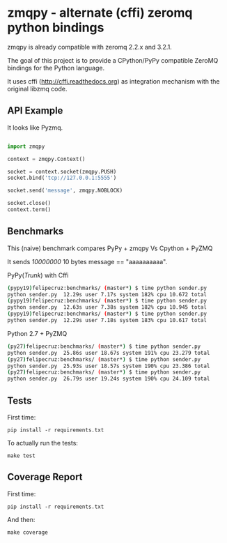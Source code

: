 zmqpy - alternate (cffi) zeromq python bindings
=====================================

zmqpy is already compatible with zeromq 2.2.x and 3.2.1.

The goal of this project is to provide a CPython/PyPy compatible ZeroMQ bindings
for the Python language.

It uses cffi (http://cffi.readthedocs.org) as integration mechanism with the
original libzmq code.


API Example
-----------

It looks like Pyzmq.

```python

import zmqpy

context = zmqpy.Context()

socket = context.socket(zmqpy.PUSH)
socket.bind('tcp://127.0.0.1:5555')

socket.send('message', zmqpy.NOBLOCK)

socket.close()
context.term()

```

Benchmarks
----------

This (naive) benchmark compares PyPy + zmqpy Vs Cpython + PyZMQ

It sends *10000000* 10 bytes message == "aaaaaaaaaa".

PyPy(*Trunk*) with Cffi

```sh
(pypy19)felipecruz:benchmarks/ (master*) $ time python sender.py
python sender.py  12.29s user 7.17s system 182% cpu 10.672 total
(pypy19)felipecruz:benchmarks/ (master*) $ time python sender.py
python sender.py  12.63s user 7.38s system 182% cpu 10.945 total
(pypy19)felipecruz:benchmarks/ (master*) $ time python sender.py
python sender.py  12.29s user 7.18s system 183% cpu 10.617 total
```

Python 2.7 + PyZMQ

```sh
(py27)felipecruz:benchmarks/ (master*) $ time python sender.py
python sender.py  25.86s user 18.67s system 191% cpu 23.279 total
(py27)felipecruz:benchmarks/ (master*) $ time python sender.py
python sender.py  25.93s user 18.57s system 190% cpu 23.386 total
(py27)felipecruz:benchmarks/ (master*) $ time python sender.py
python sender.py  26.79s user 19.24s system 190% cpu 24.109 total
```

Tests
-----

First time:

`pip install -r requirements.txt`

To actually run the tests:

`make test`

Coverage Report
---------------

First time:

`pip install -r requirements.txt`

And then:

`make coverage`
